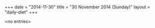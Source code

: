 +++
date = "2014-11-30"
title = "30 November 2014 (Sunday)"
layout = "daily-diet"
+++


\<no entries\>
